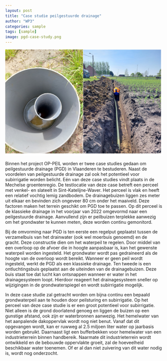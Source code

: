 ```yaml
---
layout: post
title: "Case studie peilgestuurde drainage"
author: "WP3"
categories: sample
tags: [sample]
image: pgd-case-study.png
---
```


![more picture of pgd](./assets/img/pgd-case-study2.png)

Binnen het project OP-PEIL worden er twee case studies gedaan om peilgestuurde drainage (PGD) in Vlaanderen te bestuderen. Naast de voordelen van peilgestuurde drainage zal ook het potentieel voor subirrigatie worden belicht. Eén van deze case studies vindt plaats in de Mechelse groentenregio. De testlocatie van deze case betreft een perceel met venkel- en slateelt in Sint-Katelijne-Waver. Het perceel is vlak en heeft een relatief vochtig lemig zandbodem. De drainagebuizen liggen zes meter uit elkaar en bevinden zich ongeveer 80 cm onder het maaiveld. Deze factoren maken het terrein geschikt om PGD toe te passen. Op dit perceel is de klassieke drainage in het voorjaar van 2022 omgevormd naar een peilgestuurde drainage. Aanvullend zijn er peilbuizen terplekke aanwezig om het grondwater te kunnen meten, deze worden continu gemonitord.

Bij de omvorming naar PGD is ten eerste een regelput geplaatst tussen de verzamelbuis van het drainwater (ook wel moerbuis genoemd) en de gracht. Deze constructie dien om het waterpeil te regelen. Door middel van een overloop op de afvoer die in hoogte aanpasbaar is, kan het gewenste waterpeil worden ingesteld. Het grondwater wordt pas gedraineerd als de hoogte van de overloop wordt bereikt. Wanneer er geen peil wordt ingesteld, werkt de PGD als een klassieke drainage. Ten tweede is een ontluchtingsbuis geplaatst aan de uiteinden van de drainagebuizen. Deze buis staat toe dat lucht kan ontsnappen wanneer er water in het drainagesysteem loopt. Hierdoor reageert het drainagesysteem sneller op wijzigingen in de grondwaterspiegel en wordt subirrigatie mogelijk. 

In deze case studie zal getracht worden om bijna continu een bepaald grondwaterpeil aan te houden door peilsturing en subirrigatie. Op het perceel van deze case studie is er een groot potentieel voor subirrigatie. Niet alleen is de grond doorlatend genoeg en liggen de buizen op een gunstige afstand, ook zijn er waterbronnen aanwezig. Het hemelwater van het aanpalende dakoppervlak wordt nog niet benut. Vanaf dat dit opgevangen wordt, kan er ruwweg al 2.5 miljoen liter water op jaarbasis worden gebruikt. Daarnaast ligt een bufferbekken voor hemelwater van een industrieterrein binnen handbereik. Naarmate dit industrieterrein wordt ontwikkeld en de bebouwde oppervlakte groeit, zal de hoeveelheid beschikbaar water toenemen. Of er al dan niet zuivering van dit water nodig is, wordt nog onderzocht.


